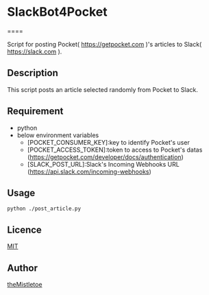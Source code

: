 # SlackBot4Pocket
====

Script for posting Pocket( https://getpocket.com )'s articles to Slack( https://slack.com ).

## Description
This script posts an article selected randomly from Pocket to Slack.

## Requirement
- python
- below environment variables
	- [POCKET_CONSUMER_KEY]:key to identify Pocket's user
	- [POCKET_ACCESS_TOKEN]:token to access to Pocket's datas
(https://getpocket.com/developer/docs/authentication)
	- [SLACK_POST_URL]:Slack's Incoming Webhooks URL
(https://api.slack.com/incoming-webhooks)

## Usage

`python ./post_article.py`

## Licence

[MIT](https://github.com/theMistletoe/SlackBot4Pocket/blob/master/LICENSE)

## Author

[theMistletoe](https://github.com/theMistletoe)
